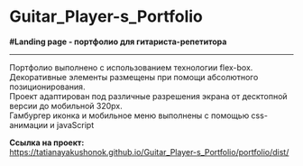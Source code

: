 # Guitar_Player-s_Portfolio

**#Landing page - портфолио для гитариста-репетитора**

---

Портфолио выполнено с использованием технологии flex-box.  
Декоративные элементы размещены при помощи абсолютного позиционирования.  
Проект адаптирован под различные разрешения экрана от десктопной версии до мобильной 320px.  
Гамбургер иконка и мобильное меню выполнены с помощью css-анимации и javaScript

**Ссылка на проект:**  
https://tatianayakushonok.github.io/Guitar_Player-s_Portfolio/portfolio/dist/
